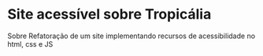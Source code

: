 # Site acessível sobre Tropicália
Sobre
Refatoração de um site implementando recursos de acessibilidade no html, css e JS
